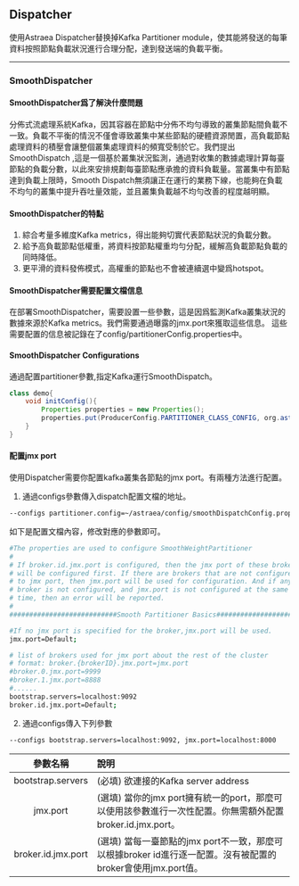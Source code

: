 ## Dispatcher

使用Astraea Dispatcher替换掉Kafka Partitioner module，使其能將發送的每筆資料按照節點負載狀況進行合理分配，達到發送端的負載平衡。

---

### SmoothDispatcher

#### SmoothDispatcher爲了解決什麼問題
分佈式流處理系統Kafka，因其容器在節點中分佈不均勻導致的叢集節點間負載不一致。負載不平衡的情況不僅會導致叢集中某些節點的硬體資源閒置，高負載節點處理資料的積壓會讓整個叢集處理資料的頻寬受制於它。我們提出SmoothDispatch ,這是一個基於叢集狀況監測，通過對收集的數據處理計算每臺節點的負載分數，以此來安排規劃每臺節點應承擔的資料負載量。當叢集中有節點達到負載上限時，Smooth Dispatch無須讓正在運行的業務下線，也能夠在負載不均勻的叢集中提升吞吐量效能，並且叢集負載越不均勻改善的程度越明顯。

#### SmoothDispatcher的特點
1. 綜合考量多維度Kafka metrics，得出能夠切實代表節點狀況的負載分數。
2. 給予高負載節點低權重，將資料按節點權重均勻分配，緩解高負載節點負載的同時降低。
3. 更平滑的資料發佈模式，高權重的節點也不會被連續選中變爲hotspot。

#### SmoothDispatcher需要配置文檔信息
在部署SmoothDispatcher，需要設置一些參數，這是因爲監測Kafka叢集狀況的數據來源於Kafka metrics。我們需要通過曝露的jmx.port來獲取這些信息。
這些需要配置的信息被記錄在了config/partitionerConfig.properties中。

#### SmoothDispatcher Configurations
通過配置partitioner參數,指定Kafka運行SmoothDispatch。
```java
class demo{
    void initConfig(){
        Properties properties = new Properties();
        properties.put(ProducerConfig.PARTITIONER_CLASS_CONFIG, org.astraea.partitioner.smooth.SmoothWeightRoundRobinDispatcher);
    }
}
```

#### 配置jmx port
使用Dispatcher需要你配置kafka叢集各節點的jmx port。有兩種方法進行配置。

1. 通過configs參數傳入dispatch配置文檔的地址。
```bash
--configs partitioner.config=~/astraea/config/smoothDispatchConfig.properties
```

如下是配置文檔內容，修改對應的參數即可。

```bash
#The properties are used to configure SmoothWeightPartitioner
#
# If broker.id.jmx.port is configured, then the jmx port of these brokers
# will be configured first. If there are brokers that are not configured
# to jmx port, then jmx.port will be used for configuration. And if any
# broker is not configured, and jmx.port is not configured at the same
# time, then an error will be reported.
#
###########################Smooth Partitioner Basics############################

#If no jmx port is specified for the broker,jmx.port will be used.
jmx.port=Default;

# list of brokers used for jmx port about the rest of the cluster
# format: broker.{brokerID}.jmx.port=jmx.port
#broker.0.jmx.port=9999
#broker.1.jmx.port=8888
#......
bootstrap.servers=localhost:9092
broker.id.jmx.port=Default;
```
2. 通過configs傳入下列參數
```bash
--configs bootstrap.servers=localhost:9092, jmx.port=localhost:8000
```

|            參數名稱             | 說明                                                                      |
|:---------------------------:|:------------------------------------------------------------------------|
|      bootstrap.servers      | (必填) 欲連接的Kafka server address                                           |
|          jmx.port           | (選填) 當你的jmx port擁有統一的port，那麼可以使用該參數進行一次性配置。你無需額外配置broker.id.jmx.port。   |
|     broker.id.jmx.port      | (選填) 當每一臺節點的jmx port不一致，那麼可以根據broker id進行逐一配置。沒有被配置的broker會使用jmx.port值。 |